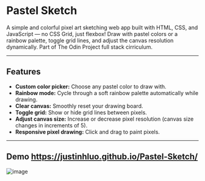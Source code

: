 # Pastel Sketch

A simple and colorful pixel art sketching web app built with HTML, CSS, and JavaScript — no CSS Grid, just flexbox! Draw with pastel colors or a rainbow palette, toggle grid lines, and adjust the canvas resolution dynamically.
Part of The Odin Project full stack cirriculum.

---

## Features

- **Custom color picker:** Choose any pastel color to draw with.
- **Rainbow mode:** Cycle through a soft rainbow palette automatically while drawing.
- **Clear canvas:** Smoothly reset your drawing board.
- **Toggle grid:** Show or hide grid lines between pixels.
- **Adjust canvas size:** Increase or decrease pixel resolution (canvas size changes in increments of 5).
- **Responsive pixel drawing:** Click and drag to paint pixels.

---

## Demo https://justinhluo.github.io/Pastel-Sketch/

![image](https://github.com/user-attachments/assets/3767d970-0926-4d9e-a9e0-cd74e12ef2b8)



